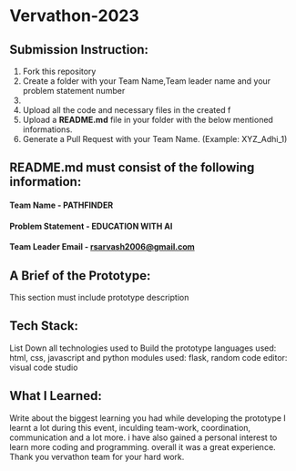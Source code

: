# Vervathon-2023

## Submission Instruction:
  1. Fork this repository
  2. Create a folder with your Team Name,Team leader name and your problem statement number
  3. 
  4. Upload all the code and necessary files in the created f
  5. Upload a **README.md** file in your folder with the below mentioned informations.
  6. Generate a Pull Request with your Team Name. (Example: XYZ_Adhi_1)

## README.md must consist of the following information:

#### Team Name - PATHFINDER
#### Problem Statement - EDUCATION WITH AI 
#### Team Leader Email - rsarvash2006@gmail.com

## A Brief of the Prototype:
  This section must include prototype description
  
  
## Tech Stack: 
   List Down all technologies used to Build the prototype
     languages used: html, css, javascript and python
     modules used: flask, random 
     code editor: visual code studio
## What I Learned:
   Write about the biggest learning you had while developing the prototype
    I learnt a lot during this event, inculding team-work, coordination, communication and a lot more. i have also gained a personal interest to learn more coding and programming. overall it was a great experience. Thank you vervathon team for your hard work.
